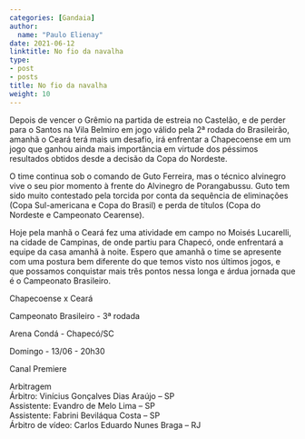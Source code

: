 ```yaml
---
categories: [Gandaia]
author:
  name: "Paulo Elienay"
date: 2021-06-12
linktitle: No fio da navalha
type:
- post
- posts
title: No fio da navalha
weight: 10
---
```

Depois de vencer o Grêmio na partida de estreia no Castelão, e de perder para o Santos na Vila Belmiro em jogo válido pela 2ª rodada do Brasileirão, amanhã o Ceará terá mais um desafio, irá enfrentar a Chapecoense em um jogo que ganhou ainda mais importância em virtude dos péssimos resultados obtidos desde a decisão da Copa do Nordeste.

O time continua sob o comando de Guto Ferreira, mas o técnico alvinegro vive o seu pior momento à frente do Alvinegro de Porangabussu. Guto tem sido muito contestado pela torcida por conta da sequência de eliminações (Copa Sul-americana e Copa do Brasil) e perda de títulos (Copa do  Nordeste e Campeonato Cearense).

Hoje pela manhã o Ceará fez uma atividade em campo no Moisés Lucarelli, na cidade de Campinas, de onde partiu para Chapecó, onde enfrentará a equipe da casa amanhã à noite. Espero que amanhã o time se apresente com uma postura bem diferente do que temos visto nos últimos jogos, e que possamos conquistar mais três pontos nessa longa e árdua jornada que é o Campeonato Brasileiro.

Chapecoense x Ceará <p>
Campeonato Brasileiro - 3ª rodada <p>
Arena Condá - Chapecó/SC <p>
Domingo - 13/06 - 20h30 <p>
Canal Premiere <p>

Arbitragem <br />
Árbitro: Vinícius Gonçalves Dias Araújo – SP <br />
Assistente: Evandro de Melo Lima – SP <br />
Assistente: Fabrini Beviláqua Costa – SP <br />
Árbitro de vídeo: Carlos Eduardo Nunes Braga – RJ <br />
